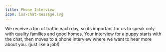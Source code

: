 ```yaml
---
title: Phone Interview
icon: ios-chat-message.svg
---
```


We receive a ton of traffic each day, so its important for us to speak only with quality families and good homes. Your interview for a puppy starts with the chat, then moves to a phone interview where we want to hear more about you. (just like a job!)
